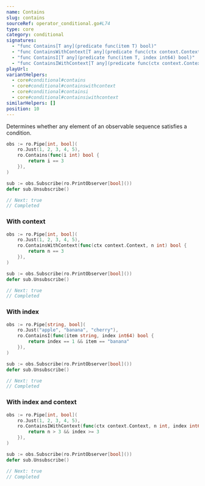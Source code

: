 ```yaml
---
name: Contains
slug: contains
sourceRef: operator_conditional.go#L74
type: core
category: conditional
signatures:
  - "func Contains[T any](predicate func(item T) bool)"
  - "func ContainsWithContext[T any](predicate func(ctx context.Context, item T) bool)"
  - "func ContainsI[T any](predicate func(item T, index int64) bool)"
  - "func ContainsIWithContext[T any](predicate func(ctx context.Context, item T, index int64) bool)"
playUrl:
variantHelpers:
  - core#conditional#contains
  - core#conditional#containswithcontext
  - core#conditional#containsi
  - core#conditional#containsiwithcontext
similarHelpers: []
position: 10
---
```


Determines whether any element of an observable sequence satisfies a condition.

```go
obs := ro.Pipe[int, bool](
    ro.Just(1, 2, 3, 4, 5),
    ro.Contains(func(i int) bool {
        return i == 3
    }),
)

sub := obs.Subscribe(ro.PrintObserver[bool]())
defer sub.Unsubscribe()

// Next: true
// Completed
```

### With context

```go
obs := ro.Pipe[int, bool](
    ro.Just(1, 2, 3, 4, 5),
    ro.ContainsWithContext(func(ctx context.Context, n int) bool {
        return n == 3
    }),
)

sub := obs.Subscribe(ro.PrintObserver[bool]())
defer sub.Unsubscribe()

// Next: true
// Completed
```

### With index

```go
obs := ro.Pipe[string, bool](
    ro.Just("apple", "banana", "cherry"),
    ro.ContainsI(func(item string, index int64) bool {
        return index == 1 && item == "banana"
    }),
)

sub := obs.Subscribe(ro.PrintObserver[bool]())
defer sub.Unsubscribe()

// Next: true
// Completed
```

### With index and context

```go
obs := ro.Pipe[int, bool](
    ro.Just(1, 2, 3, 4, 5),
    ro.ContainsIWithContext(func(ctx context.Context, n int, index int64) bool {
        return n > 3 && index >= 3
    }),
)

sub := obs.Subscribe(ro.PrintObserver[bool]())
defer sub.Unsubscribe()

// Next: true
// Completed
```